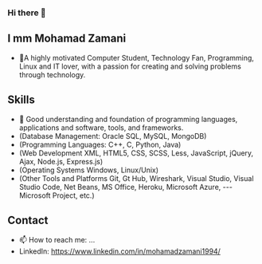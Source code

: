 ### Hi there 👋

## I mm Mohamad Zamani

- 🔭A highly motivated Computer Student, Technology Fan, Programming, Linux and IT lover, with a passion for creating and solving problems through technology.

## Skills

- 💬 Good understanding and foundation of programming languages, applications and software, tools, and frameworks.
- (Database Management:	                Oracle SQL, MySQL, MongoDB)
- (Programming Languages:	              C++, C, Python, Java)
- (Web Development	                    XML, HTML5, CSS, SCSS, Less, JavaScript, jQuery, Ajax, Node.js, Express.js)
- (Operating Systems	                  Windows, Linux/Unix)
- (Other Tools and Platforms            Git, Gt Hub, Wireshark, Visual Studio, Visual Studio Code, Net Beans, MS Office, Heroku, Microsoft Azure, ---Microsoft Project, etc.)

## Contact

- 📫 How to reach me: ...
- LinkedIn: https://www.linkedin.com/in/mohamadzamani1994/
